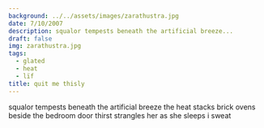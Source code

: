 ```yaml
---
background: ../../assets/images/zarathustra.jpg
date: 7/10/2007
description: squalor tempests beneath the artificial breeze...
draft: false
img: zarathustra.jpg
tags:
  - glated
  - heat
  - lïf
title: quit me thisly
---
```


squalor tempests beneath the artificial breeze
the heat stacks brick ovens beside the bedroom door
thirst strangles her as she sleeps
i sweat
